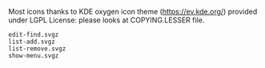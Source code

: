 Most icons thanks to KDE oxygen icon theme (https://ev.kde.org/)
provided under LGPL License: please looks at COPYING.LESSER file.
```
edit-find.svgz
list-add.svgz
list-remove.svgz
show-menu.svgz
```
